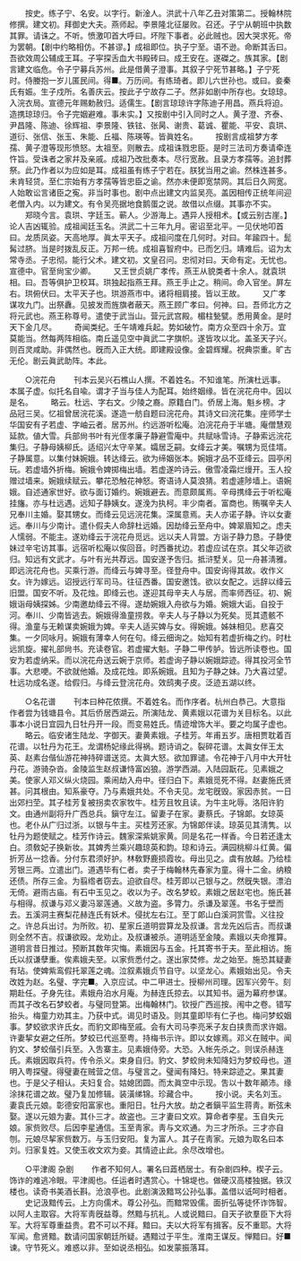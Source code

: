 <!-- { "loadSidebar": true } -->
　　按史。练子宁、名安。以字行。新淦人。洪武十八年乙丑对策第二。授翰林院修撰。建文初。拜御史大夫。燕师起。李景隆北征屡败。召还。子宁从朝班中执数其罪。请诛之。不听。愤激叩首大呼曰。坏陛下事者。必此贼也。因大哭求死。帝为罢朝。【剧中约略相仿。不甚谬。】成祖即位。执子宁至。语不逊。命断其舌曰。吾欲效周公辅成王耳。子寜探舌血大书殿砖曰。成王安在。遂磔之。族其家。【剧言建文临危。令子宁募兵苏州。此是借黄子澄事。其叙子宁死节甚略。】子宁死时。侍媵抱一岁儿匿民间。得■。万历间。有练琦者。即儿六世孙也。或曰。妾秦氏有娠。生子戍所。名善庆云。按此子宁故存二子。然非如剧中所存也。女琼琼。入浣衣局。宣德元年赐勅赦归。适儒生。【剧言琼琼许字陈迪子用昌。燕兵将迫。造携琼琼归。令子完姻避难。事未实。】又按剧中引入同时之人。黄子澄、齐泰、尹昌隆、陈迪、徐辉祖、李景隆、铁铉、张昺、谢贵、葛诚、瞿能、平安、袁珙、道衍、张信、张玉、朱能、丘福、陈瑛等。皆眞姓名。 
　　按剧言成祖梦方孝孺、黄子澄等现形愤怒。太祖至。则散去。成祖诛戮忠臣。是时三法司方奏请牵连忤旨。受诛者之家幷及亲戚。成祖乃改批奏本。尽行宽赦。且录方孝孺等。追封葬祭。此乃作者以为应如是耳。成祖虽有练子宁若在。朕犹当用之谕。然株连甚多。未肯轻贷。至仁宗始有方孝孺等皆忠臣之谕。然亦未便即宽禁网。其后日久网宽。人始敢讼言诸臣之寃。非当时事也。剧中点出建文内监吴亮。盖因相传正统年间迎老僧入内。以为建文。有令吴亮据地食鹅蛋之说。故借以点缀。其事亦不实。 
　　郑晓今言。袁珙、字廷玉。蕲人。少游海上。遇异人授相术。【或云别古崖。】论人吉凶辄验。成祖闻廷玉名。洪武二十三年九月。密诏至北平。一见伏地叩首曰。龙质凤姿。天高地厚。眞太平天子。成祖问度在几何时。对曰。年踰四十。髭髯过脐。当是时拨乱反正。万邦一统。成祖喜智府中。已而乞归。靖难后。诏为太常寺丞。子忠彻。能行父术。建文初。文皇召问。忠彻对曰。天命有定。无忧也。宣德中。官至尙宝少卿。 
　　又王世贞姚广孝传。燕王从貌类者十余人。就袁珙相。曰。吾等俱护卫校耳。珙独起指燕王拜。燕王手止之。稍间。命入官坐。屛左右。珙俯伏曰。太平天子也。珙游燕市中。诸将相肩接。皆以王故。 
　　又广孝谋攻九门。出祭纛。见披发而旌旗者蔽天。燕王顾广孝曰。何神。曰。吾师北方之将元武也。燕王称尊号。遣使于武当山。营元武宫殿。楣柱甃甓。悉用黄金。是时天下金几尽。 
　　奇闻类纪。壬午靖难兵起。势如破竹。南方众至四十余万。宜莫能当。然每两阵相临。南丘遥见空中眞武二字旗帜。遂皆攻以北。盖圣天子兴。则百灵咸助。非偶然也。旣而入正大统。即建殿设像。金碧辉耀。祝典崇重。旷古无伦。剧云眞武助阵。本此。 


　　○浣花舟 
　　刊本云吴兴石樵山人撰。不着姓名。不知谁笔。所演杜远事。本属子虚。似托名自喩。谓才子当与佳人为配耳。始终姻缘。皆在浣花舟中。因以是名。 
　　略云。杜远、字右文。少陵之裔。原籍白门。侨居上海。魁乡榜。才品冠三吴。忆祖曾居浣花溪。遂造一舫自题曰浣花舟。其诗文曰浣花集。座师学士华国安有子若虚、字岫云者。居苏州。约远游听松庵。泊浣花舟于半塘。庵僧慧观延款。値大雪。兵部尙书叶有光侄孝廉子静避雪庵中。共赋咏雪诗。子静索远浣花集归。子静母姨柳氏。适绍兴太守辛某。孀居乏嗣。女绛云才美。嘱甥为觅佳壻。子静属意。以集付妹婉娥。转达绛云。欲为缔姻张本。婉娥才品不亚绛云。园亭闲玩。若虚墙外折梅。婉娥令婢掷梅出墙。若虚遂吟诗云。傲雪凌霜烂熳开。玉人投赠过墙来。婉娥续赋云。攀花恐触花神怒。寄语诗人莫浪猜。若虚遽陟墙上。语婉娥。自述通家世好。欲与面订婚约。婉娥避去。而意颇属焉。辛母携绛云于听松庵挂旛。亦与杜远遇。远知子静姨女。遂浼为执柯。丰少南者。富商也。贿嘱辛夫人兄奉川主婚。娶其甥女。而绛云见远浣花集。深属意焉。夫人亦诺子静。许以女妻远。奉川与少南计。遣仆假夫人命辞杜远婚。因劫绛云至舟中。婢翠眉知之。虑夫人懦弱。不能主。遂劝绛云于浣花舟觅远。远以夫人背盟。方诣子静力恳。子静使妹过辛宅访其事。远宿听松庵以俟回音。时西番扰边。若虚应试在京。其父年迈欲归。知远有文武才。与叶有光共荐远。国安遂予吿归。抵浒墅关。见一舟甚淸雅。即远浣花舟也。买乘行游。而绛云与婢寻至。径登舟中。国安询得其故。收作义女。许为嫁远。诏授远行军司马。往征西番。国安邀饯。欲以女配之。远辞以绛云旧盟。国安不听。及花烛。即绛云也。遂迎其母辛夫人与居。而率师西征。初、婉娥诣母姨探姊。少南邀劫绛云不得。遂劫婉娥入舟欲与为婚。婉娥大诟。自投于河。奉川、少南皆逃去。婉娥得渔童捞救。辛夫人与子静以为死矣。觅其遗骸不得。渔童与无赖谋卖婉娥为婢。辛夫人适买婢与女。得婉娥。姊妹相见。悲喜交集。一夕同咏月。婉娥有薄幸人何在句。绛云细询之。始知有若虚折梅之约。时杜远凯旋。擢礼部尙书。充读卷官。若虚擢大魁。子静二甲传胪。皆远所读卷也。国安为若虚纳采。而以浣花舟送云婉于京师。若虚询子静以婉娥踪迹。得其投河全节事。大悲哽。不欲就他婚。及成花烛。即系婉娥。且知为子静之妹。乃大喜过望。杜远功成名遂。给假归。与绛云登浣花舟。效鸱夷子皮。泛迹五湖以终。 


　　○名花谱 
　　刊本曰种花侬撰。不着姓名。而作序者。杭州白恭己。大意指作者尝为钱塘县令。其后侨居西湖云。所演陆龙、黄素娥以花谱为关目标名。以此事本小说日宜园九日牡丹开一段。而变易姓氏。情迹增饰大半。要之均属子虚也。 
　　略云。临安诸生陆龙、字御天。妻黄素娥。子桂芳。年甫五岁。唐相贾耽着百花谱。以牡丹为花王。龙谓杨妃缘此得祸。题诗诮之。裂碎花谱。太眞女伴王太英、赵素台偕仙游花神持碎谱送览。太眞大怒。欲加罪谴。令花神于八月中大开牡丹花。游骑杂沓。金陵监生赵叔谦恃富凶狼。游学西湖。入陆园翫花。见素娥之美。使家人邓义纵火烧园。乘闹劫入舟中。径归白下。素娥觅死不得。赵妻施氏贤甚。问其根由。知系豪夺。乃与素娥共处。不令夫见。龙宅旣毁。家因赤贫。一日出郊扫茔。其子桂芳复被拐卖农家牧牛。桂芳且牧且读。为牛主叱辱。洛阳许豹文。由通州副将升广西总兵。鎭守左江。留妻子在家。妻蔡氏。子锦郞。女琼英也。老仆从广归过浙。以银与牛主。买桂芳还家。为锦郞伴读。琼英见其淸隽。以牡丹为题使赋之。桂芳作诗云。魏家深紫姚家黄。同是名花一样香。今日若还逢太白。须敎妃子换新妆。其婢秀兰乘兴趣琼英和韵。琼和诗云。满园桃柳斗红黄。偏折芳丛一捻香。分付东君须好护。林敎野鹿损霞妆。母出见之。虞有放越。乃给桂芳银三两。立遣出门。道遇毕有仁者。卖子于梅翰林先春家为童。得十二金。纳粮还债。所存三金。为翦绺者窃去。迫欲自尽。桂芳即以己银与之。然旣失银。漂泊无倚。避雨古庙。有石中玉见之。收以为子。改名梦蛟。素娥之居赵宅也。施氏甚与相得。叔谦与邓义妻冯翠莲通。义故为盗。多膂力。杀谦及翠莲。书名于壁而去。五溪洞主赛梨花赫连氏有妖术。侵扰左右江。至丁郞山白溪洞赏雪。义往投之。许总兵出讨。为所败。初、星家丘道明尝算龙及叔谦。言龙先凶后吉。而叔谦则全然不吉。叔谦欲殴。龙劝止。及叔谦被杀。道明适至金陵。素娥以夫命推算。道明言昔日推过。预断其数年灾悔。素娥因与五金。托其寄书于夫。至此相访。施氏以叔谦孽重。俟素娥夫至。以家赀悉付之。遂出家焚修。龙之始至。施恐其疑妻有玷。使婢紫鸾假托翠莲之魂。泣叙素娥贞节自守。以坚龙心。素娥始出见。令夫改姓为赵。名璧、字完■。入京应试。中二甲进士。授柳州司理。因军兴旁午。刻期赴任。孑身先往。素娥舟泊水月庵。为赫连氏掠去。以其知书。逼为幕府参谋。而其子改名石梦蛟者。与璧同登第。出梅翰林门。钦授广西巡按。闱中之卷。错写抬头。梅童力劝其主。乃获中式。谒见时语及。则其童即毕有仁子也。梅问梦蛟姻事。梦蛟欲求许氏女。而豹文即梅至戚。会有大司马李亮釆子友白挟贵而求许姻。许妻挈女避之任所。梦蛟已代巡至粤。持梅书示许。即以女嫁焉。邓义在贼中。闻豹文、梦蛟偕引兵至。入吿寨主。见素娥侍旁。大恐。入帐先杀之。则误杀赫连氏。素娥因取兵符。传令杀义。束身自归。豹文、梦蛟尙未知降妇为梦蛟母也。道明入粤探璧。得璧妻在贼营之信。与璧言之。璧闻有降妇。特来踪迹之。果其妻也。于是父子相认。夫妇复合。姑媳团圆。而太眞空中示现。吿以十数年顚沛。缘涂抹花谱之故。璧乃复加修辑。装潢绨锦。珍藏合中。 
　　按小说。夫名刘玉。妻袁氏元娘。彰德安阳富家也。重阳日。牡丹大放。劫之者鎭平监生蒋靑。断弦未娶。遂以元娘为妻。其仆三才。故盗也。三才妻曰文欢。算命者李星。玉自失元娘。家赀败尽。后因李星通信。玉至靑家。靑与文欢通。为三才所杀。三才亦自刎。元娘尽挈家赀数万。与玉归安阳。复为富人。其子在靑家。元娘为取名曰本刘。归家复姓。又使玉收文欢为妾。其情迹止此。余尽改增也。 


　　○平津阁 杂剧 
　　作者不知何人。署名曰蕋栖居士。有杂剧四种。楔子云。饰诈的难逃冷眼。平津阁也。任运者时遇赏心。十锦堤也。做硬汉高楼独据。铁汉楼也。读奇书美酒长斟。沧浪亭也。此剧演汲黯骂公孙弘事。盖借以诋呵时相者。 
　　史记汲黯传云。上方向儒术。尊公孙弘。而黯常毁儒。面折弘等徒怀诈饰智。以阿人主取容。大将军靑旣益尊。然黯与抗礼。人或说黯曰。自天子欲羣臣下大将军。大将军尊重益贵。君不可以不拜。黯曰。夫以大将军有揖客。反不重耶。大将军闻。愈贤黯。数请问国家朝廷所疑。遇黯过于平生。淮南王谋反。惮黯曰。好■谏。守节死义。难惑以非。至如说丞相弘。如发蒙振落耳。 
